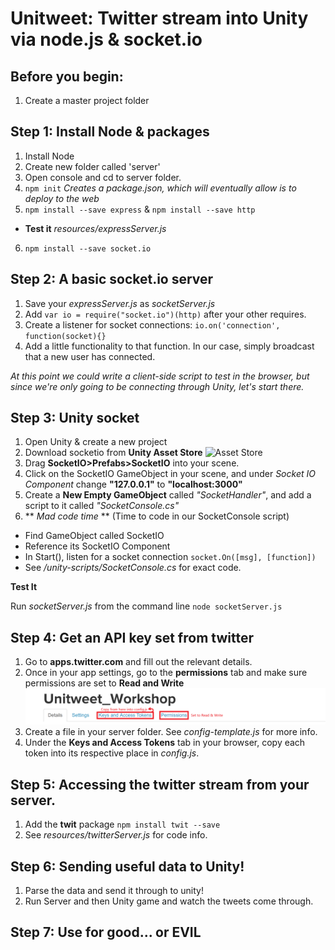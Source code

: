 # Unitweet: Twitter stream into Unity via node.js & socket.io

## Before you begin:

1. Create a master project folder

## Step 1: Install Node & packages

1. Install Node
2. Create new folder called 'server'
3. Open console and cd to server folder.
4. `npm init` *Creates a package.json, which will eventually allow is to deploy to the web*
5. `npm install --save express` & `npm install --save http`
  * **Test it** *resources/expressServer.js*
6. `npm install --save socket.io`

## Step 2: A basic socket.io server

1. Save your *expressServer.js* as *socketServer.js*
2. Add `var io = require("socket.io")(http)` after your other requires.
3. Create a listener for socket connections: `io.on('connection', function(socket){}`
4. Add a little functionality to that function. In our case, simply broadcast that a new user has connected.

*At this point we could write a client-side script to test in the browser, but since we're only going to be connecting through Unity, let's start there.*

## Step 3: Unity socket

1. Open Unity & create a new project
2. Download socketio from **Unity Asset Store** ![Asset Store](/img/assetstoresml.png)
3. Drag **SocketIO>Prefabs>SocketIO** into your scene.
4. Click on the SocketIO GameObject in your scene, and under *Socket IO Component* change **"127.0.0.1"** to **"localhost:3000"**
5. Create a **New Empty GameObject** called *"SocketHandler"*, and add a script to it called *"SocketConsole.cs"*
6. ** *Mad code time* ** (Time to code in our SocketConsole script)
  * Find GameObject called SocketIO
  * Reference its SocketIO Component
  * In Start(), listen for a socket connection `socket.On([msg], [function])`
  * See */unity-scripts/SocketConsole.cs* for exact code.

**Test It**

Run *socketServer.js* from the command line `node socketServer.js`

## Step 4: Get an API key set from twitter

1. Go to **apps.twitter.com** and fill out the relevant details.
2. Once in your app settings, go to the **permissions** tab and make sure permissions are set to **Read and Write**
![twitter](img/twitterapi.PNG)
3. Create a file in your server folder. See *config-template.js* for more info.
4. Under the **Keys and Access Tokens** tab in your browser, copy each token into its respective place in *config.js*.

## Step 5: Accessing the twitter stream from your server.

1. Add the **twit** package `npm install twit --save`
2. See *resources/twitterServer.js* for code info.

## Step 6: Sending useful data to Unity!

1. Parse the data and send it through to unity!
2. Run Server and then Unity game and watch the tweets come through.

## Step 7: Use for good... or EVIL
